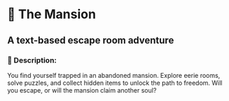 # 📜 The Mansion
## A text-based escape room adventure

### 🔹 Description:
You find yourself trapped in an abandoned mansion. Explore eerie rooms, solve puzzles, and collect hidden items to unlock the path to freedom. Will you escape, or will the mansion claim another soul?
